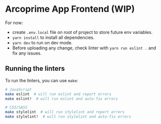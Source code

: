 # Arcoprime App Frontend (WIP)

For now:
- create `.env.local` file on root of project to store future env variables.
- `yarn install` to install all dependencies.
- `yarn dev` to run on dev mode.
- Before uploading any change, check linter with `yarn run eslint .` and fix any issues.

## Running the linters

To run the linters, you can use `make`:

```sh
# JavaScript
make eslint  # will run eslint and report errors
make eslint!  # will run eslint and auto-fix errors

# CSS/SASS
make stylelint  # will run stylelint and report errors
make stylelint!  # will run stylelint and auto-fix errors
```
